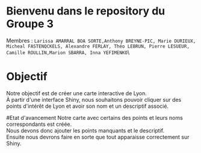 # Bienvenu dans le repository du Groupe 3

Membres : `Larissa AMARRAL BOA SORTE,Anthony BREYNE-PIC, Marie DURIEUX, Micheal FASTENQCKELS, Alexandre FERLAY, Théo LEBRUN, Pierre LESUEUR, Camille ROULLIN,Marion SBARRA, Inna YEFIMENKO`\

# Objectif
Notre objectif est de créer une carte interactive de Lyon.\
À partir d'une interface Shiny, nous souhaitons pouvoir cliquer sur des points d'intérêt de Lyon et avoir son nom et un descriptif associé.

#Etat d'avancement Notre carte avec certains des points et leurs noms correspondants est créée.\
Nous devons donc ajouter les points manquants et le descriptif.\
Ensuite nous devrons faire en sorte que tout apparaisse correctement sur Shiny.
